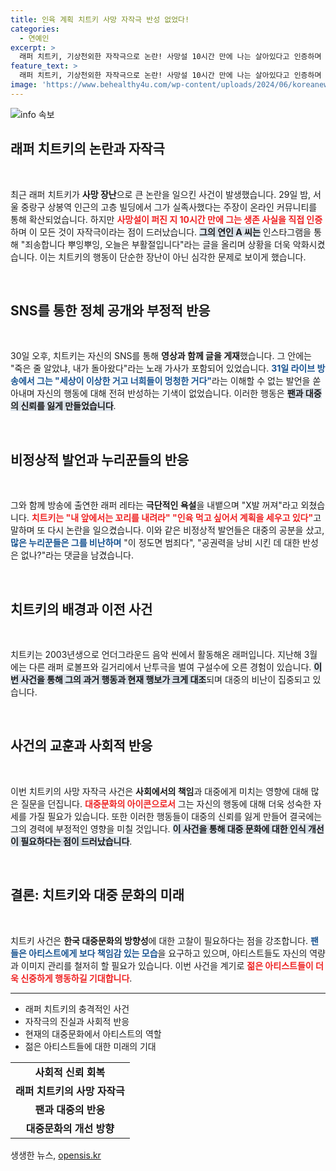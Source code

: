 ```yaml
---
title: 인육 계획 치트키 사망 자작극 반성 없었다!
categories:
  - 연예인
excerpt: >
  래퍼 치트키, 기상천외한 자작극으로 논란! 사망설 10시간 만에 나는 살아있다고 인증하며 세상을 혼란에 빠뜨렸다. 그의 비정상적 발언과 연인으로부터의 충격 메시지까지, 누리꾼들은 분노를 감추지 못하고 있다. 치트키의 행보는 과연 어디로 향할까?
feature_text: >
  래퍼 치트키, 기상천외한 자작극으로 논란! 사망설 10시간 만에 나는 살아있다고 인증하며 세상을 혼란에 빠뜨렸다. 그의 비정상적 발언과 연인으로부터의 충격 메시지까지, 누리꾼들은 분노를 감추지 못하고 있다. 치트키의 행보는 과연 어디로 향할까?
image: 'https://www.behealthy4u.com/wp-content/uploads/2024/06/koreanews.jpg'
---
```


<p><img src="https://www.behealthy4u.com/wp-content/uploads/2024/06/koreanews.jpg" alt="info 속보" /></p>

<h2 data-ke-size="size26">래퍼 치트키의 논란과 자작극</h2>

<p data-ke-size="size16">&nbsp;</p>

<p data-ke-size="size16">최근 래퍼 치트키가 <b>사망 장난</b>으로 큰 논란을 일으킨 사건이 발생했습니다. 29일 밤, 서울 중랑구 상봉역 인근의 고층 빌딩에서 그가 실족사했다는 주장이 온라인 커뮤니티를 통해 확산되었습니다. 하지만 <b><span style="color: #ee2323;">사망설이 퍼진 지 10시간 만에 그는 생존 사실을 직접 인증</span></b>하며 이 모든 것이 자작극이라는 점이 드러났습니다. <b><span style="background-color: #21538527;">그의 연인 A 씨는</span></b> 인스타그램을 통해 "죄송합니다 뿌잉뿌잉, 오늘은 부활절입니다"라는 글을 올리며 상황을 더욱 악화시켰습니다. 이는 치트키의 행동이 단순한 장난이 아닌 심각한 문제로 보이게 했습니다. </p>

<p data-ke-size="size16">&nbsp;</p>

<h2 data-ke-size="size26">SNS를 통한 정체 공개와 부정적 반응</h2>

<p data-ke-size="size16">&nbsp;</p>

<p data-ke-size="size16">30일 오후, 치트키는 자신의 SNS를 통해 <b>영상과 함께 글을 게재</b>했습니다. 그 안에는 "죽은 줄 알았냐, 내가 돌아왔다"라는 노래 가사가 포함되어 있었습니다. <b><span style="color: #1a5490;">31일 라이브 방송에서 그는 "세상이 이상한 거고 너희들이 멍청한 거다"</span></b>라는 이해할 수 없는 발언을 쏟아내며 자신의 행동에 대해 전혀 반성하는 기색이 없었습니다. 이러한 행동은 <b><span style="background-color: #21538527;">팬과 대중의 신뢰를 잃게 만들었습니다</span></b>.</p>

<p data-ke-size="size16">&nbsp;</p>

<h2 data-ke-size="size26">비정상적 발언과 누리꾼들의 반응</h2>

<p data-ke-size="size16">&nbsp;</p>

<p data-ke-size="size16">그와 함께 방송에 출연한 래퍼 레타는 <b>극단적인 욕설</b>을 내뱉으며 "X발 꺼져"라고 외쳤습니다. <b><span style="color: #ee2323;">치트키는 "내 앞에서는 꼬리를 내려라" "인육 먹고 싶어서 계획을 세우고 있다"</span></b>고 말하며 또 다시 논란을 일으켰습니다. 이와 같은 비정상적 발언들은 대중의 공분을 샀고, <b><span style="color: #1a5490;">많은 누리꾼들은 그를 비난하며</span></b> "이 정도면 범죄다", "공권력을 낭비 시킨 데 대한 반성은 없나?"라는 댓글을 남겼습니다.</p>

<p data-ke-size="size16">&nbsp;</p>

<h2 data-ke-size="size26">치트키의 배경과 이전 사건</h2>

<p data-ke-size="size16">&nbsp;</p>

<p data-ke-size="size16">치트키는 2003년생으로 언더그라운드 음악 씬에서 활동해온 래퍼입니다. 지난해 3월에는 다른 래퍼 로볼프와 길거리에서 난투극을 벌여 구설수에 오른 경험이 있습니다. <b><span style="background-color: #21538527;">이번 사건을 통해 그의 과거 행동과 현재 행보가 크게 대조</span></b>되며 대중의 비난이 집중되고 있습니다.</p>

<p data-ke-size="size16">&nbsp;</p>

<h2 data-ke-size="size26">사건의 교훈과 사회적 반응</h2>

<p data-ke-size="size16">&nbsp;</p>

<p data-ke-size="size16">이번 치트키의 사망 자작극 사건은 <b>사회에서의 책임</b>과 대중에게 미치는 영향에 대해 많은 질문을 던집니다. <b><span style="color: #ee2323;">대중문화의 아이콘으로서</span></b> 그는 자신의 행동에 대해 더욱 성숙한 자세를 가질 필요가 있습니다. 또한 이러한 행동들이 대중의 신뢰를 잃게 만들어 결국에는 그의 경력에 부정적인 영향을 미칠 것입니다. <b><span style="background-color: #21538527;">이 사건을 통해 대중 문화에 대한 인식 개선이 필요하다는 점이 드러났습니다</span></b>.</p>

<p data-ke-size="size16">&nbsp;</p>

<h2 data-ke-size="size26">결론: 치트키와 대중 문화의 미래</h2>

<p data-ke-size="size16">&nbsp;</p>

<p data-ke-size="size16">치트키 사건은 <b>한국 대중문화의 방향성</b>에 대한 고찰이 필요하다는 점을 강조합니다. <b><span style="color: #1a5490;">팬들은 아티스트에게 보다 책임감 있는 모습</span></b>을 요구하고 있으며, 아티스트들도 자신의 역량과 이미지 관리를 철저히 할 필요가 있습니다. 이번 사건을 계기로 <b><span style="color: #ee2323;">젊은 아티스트들이 더욱 신중하게 행동하길 기대합니다</span></b>.</p>

<hr />

<ul>
<li>래퍼 치트키의 충격적인 사건</li>
<li>자작극의 진실과 사회적 반응</li>
<li>현재의 대중문화에서 아티스트의 역할</li>
<li>젊은 아티스트들에 대한 미래의 기대</li>
</ul>

<table style="width: 100%; border-collapse: collapse;">
<tr>
<td style="text-align: center; height: 17px;"><b>사회적 신뢰 회복</b></td>
</tr>
<tr>
<td style="text-align: center; height: 17px;"><b>래퍼 치트키의 사망 자작극</b></td>
</tr>
<tr>
<td style="text-align: center; height: 17px;"><b>팬과 대중의 반응</b></td>
</tr>
<tr>
<td style="text-align: center; height: 17px;"><b>대중문화의 개선 방향</b></td>
</tr>
</table>
생생한 뉴스, <a href="https://opensis.kr" rel="dofollow">opensis.kr</a>


